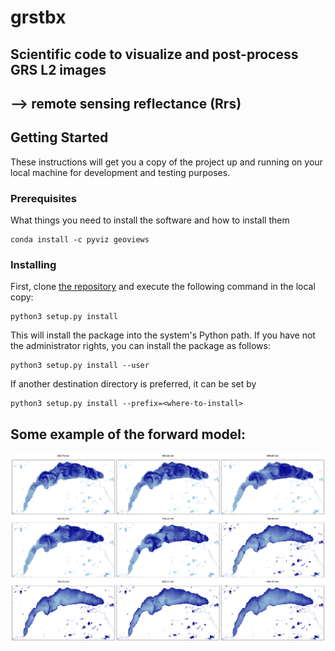 # **grstbx**
## **Scientific code to visualize and post-process GRS L2 images** 
## --> remote sensing reflectance (Rrs) 


## Getting Started

These instructions will get you a copy of the project up and running on your local machine for development and testing purposes.

### Prerequisites

What things you need to install the software and how to install them

```
conda install -c pyviz geoviews
```

### Installing

First, clone [the repository](https://github.com/Tristanovsk/invRrs#) and execute the following command in the
local copy:

```
python3 setup.py install 
```

This will install the package into the system's Python path.
If you have not the administrator rights, you can install the package as follows:

```
python3 setup.py install --user
```

If another destination directory is preferred, it can be set by

```
python3 setup.py install --prefix=<where-to-install>
```

## Some example of the forward model:

![example files](illustration/le_leman_bleu.png)
